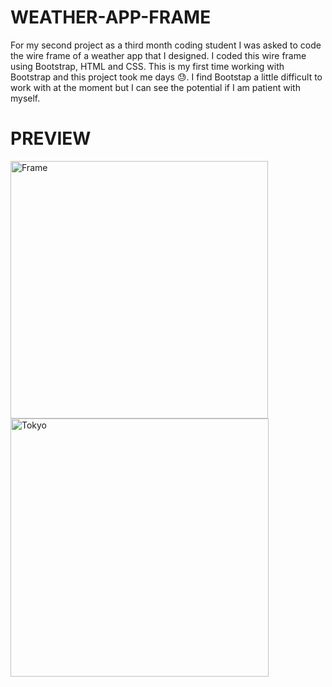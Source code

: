 # WEATHER-APP-FRAME

For my second project as a third month coding student I was asked to code the wire frame of a weather app that I designed. I coded this wire frame using Bootstrap, HTML and CSS. This is my first time working with Bootstrap and this project took me days 😓. I find Bootstap a little difficult to work with at the moment but I can see the potential if I am patient with myself.


# PREVIEW
<img width="412" alt="Frame" src="https://user-images.githubusercontent.com/96970580/153133665-d34b17af-d618-4fe5-9911-9f563a4781b2.png">

<img width="413" alt="Tokyo" src="https://user-images.githubusercontent.com/96970580/153133690-ad6cf7a5-2a18-483f-8490-81e874d75a6f.png">
